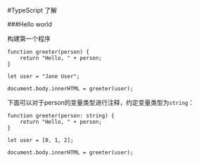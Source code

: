 #TypeScript 了解   
  
###Hello world   
   
构建第一个程序
```
function greeter(person) {
    return "Hello, " + person;
}

let user = "Jane User";

document.body.innerHTML = greeter(user);
```
下面可以对于person的变量类型进行注释，约定变量类型为`string`：   
```
function greeter(person: string) {
    return "Hello, " + person;
}

let user = [0, 1, 2];

document.body.innerHTML = greeter(user);
```
      
